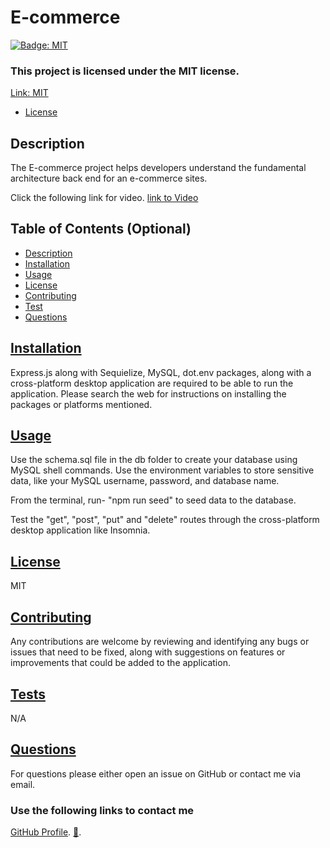 # E-commerce

[![Badge: MIT](https://img.shields.io/badge/License-MIT-yellow.svg)](https://opensource.org/licenses/MIT)

### This project is licensed under the MIT license.

[Link: MIT](https://opensource.org/licenses/MIT)

- [License](#license)

## Description

The E-commerce project helps developers understand the fundamental architecture back end for an e-commerce sites.

Click the following link for video.
[link to Video](https://drive.google.com/file/d/12b-utJiLiLA1ZLtbkBwsTwmBaDXiKJKa/view)

## Table of Contents (Optional)

- [Description](#description)
- [Installation](#installation)
- [Usage](#usage)
- [License](#license)
- [Contributing](#contributing)
- [Test](#test)
- [Questions](#questions)

## <a href="Installation">Installation</a>

Express.js along with Sequielize, MySQL, dot.env packages, along with a cross-platform desktop application are required to be able to run the application. Please search the web for instructions on installing the packages or platforms mentioned.

## <a href="Usage">Usage</a>

Use the schema.sql file in the db folder to create your database using MySQL shell commands.
Use the environment variables to store sensitive data, like your MySQL username, password, and database name.

From the terminal, run- "npm run seed" to seed data to the database.

Test the "get", "post", "put" and "delete" routes through the cross-platform desktop application like Insomnia.

## <a href="License">License</a>

MIT

## <a href="Contributing">Contributing</a>

Any contributions are welcome by reviewing and identifying any bugs or issues that need to be fixed, along with suggestions on features or improvements that could be added to the application.

## <a href="Tests">Tests</a>

N/A

## <a href="Questions">Questions</a>

For questions please either open an issue on GitHub or contact me via email.

### Use the following links to contact me

[GitHub Profile](https://github.com/LL8719/).
[:envelope_with_arrow:](arsgatslr_87@yahoo.com).
